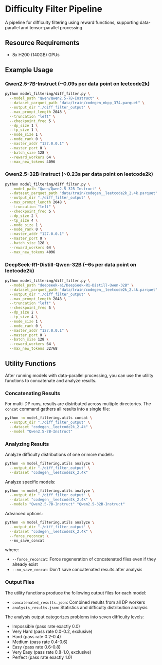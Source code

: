 # Difficulty Filter Pipeline

A pipeline for difficulty filtering using reward functions, supporting data-parallel and tensor-parallel processing.

## Resource Requirements

- 8x H200 (140GB) GPUs

## Example Usage

### Qwen2.5-7B-Instruct (~0.09s per data point on leetcode2k)
```bash
python model_filtering/diff_filter.py \
  --model_path "Qwen/Qwen2.5-7B-Instruct" \
  --dataset_parquet_path "data/train/codegen_mbpp_374.parquet" \
  --output_dir "./diff_filter_output" \
  --max_prompt_length 2048 \
  --truncation "left" \
  --checkpoint_freq 5 \
  --dp_size 1 \
  --tp_size 1 \
  --node_size 1 \
  --node_rank 0 \
  --master_addr "127.0.0.1" \
  --master_port 0 \
  --batch_size 128 \
  --reward_workers 64 \
  --max_new_tokens 4096
```

### Qwen2.5-32B-Instruct (~0.23s per data point on leetcode2k)
```bash
python model_filtering/diff_filter.py \
  --model_path "Qwen/Qwen2.5-32B-Instruct" \
  --dataset_parquet_path "data/train/codegen__leetcode2k_2.4k.parquet" \
  --output_dir "./diff_filter_output" \
  --max_prompt_length 2048 \
  --truncation "left" \
  --checkpoint_freq 5 \
  --dp_size 2 \
  --tp_size 4 \
  --node_size 1 \
  --node_rank 0 \
  --master_addr "127.0.0.1" \
  --master_port 0 \
  --batch_size 128 \
  --reward_workers 64 \
  --max_new_tokens 4096
```

### DeepSeek-R1-Distill-Qwen-32B (~6s per data point on leetcode2k)
```bash
python model_filtering/diff_filter.py \
  --model_path "deepseek-ai/DeepSeek-R1-Distill-Qwen-32B" \
  --dataset_parquet_path "data/train/codegen__leetcode2k_2.4k.parquet" \
  --output_dir "./diff_filter_output" \
  --max_prompt_length 2048 \
  --truncation "left" \
  --checkpoint_freq 5 \
  --dp_size 2 \
  --tp_size 4 \
  --node_size 1 \
  --node_rank 0 \
  --master_addr "127.0.0.1" \
  --master_port 0 \
  --batch_size 128 \
  --reward_workers 64 \
  --max_new_tokens 32768
```

## Utility Functions

After running models with data-parallel processing, you can use the utility functions to concatenate and analyze results.

### Concatenating Results

For multi-DP runs, results are distributed across multiple directories. The `concat` command gathers all results into a single file:

```bash
python -m model_filtering.utils concat \
  --output_dir "./diff_filter_output" \
  --dataset "codegen__leetcode2k_2.4k" \
  --model "Qwen2.5-7B-Instruct"
```

### Analyzing Results

Analyze difficulty distributions of one or more models:

```bash
python -m model_filtering.utils analyze \
  --output_dir "./diff_filter_output" \
  --dataset "codegen__leetcode2k_2.4k" 
```

Analyze specific models:

```bash
python -m model_filtering.utils analyze \
  --output_dir "./diff_filter_output" \
  --dataset "codegen__leetcode2k_2.4k" \
  --models "Qwen2.5-7B-Instruct" "Qwen2.5-32B-Instruct"
```

Advanced options:

```bash
python -m model_filtering.utils analyze \
  --output_dir "./diff_filter_output" \
  --dataset "codegen__leetcode2k_2.4k" \
  --force_reconcat \ 
  --no_save_concat
```

where:
- `--force_reconcat`: Force regeneration of concatenated files even if they already exist
- `--no_save_concat`: Don't save concatenated results after analysis

### Output Files

The utility functions produce the following output files for each model:

- `concatenated_results.json`: Combined results from all DP workers
- `analysis_results.json`: Statistics and difficulty distribution analysis

The analysis output categorizes problems into seven difficulty levels:
- Impossible (pass rate exactly 0.0)
- Very Hard (pass rate 0.0-0.2, exclusive)
- Hard (pass rate 0.2-0.4)
- Medium (pass rate 0.4-0.6)
- Easy (pass rate 0.6-0.8)
- Very Easy (pass rate 0.8-1.0, exclusive)
- Perfect (pass rate exactly 1.0)